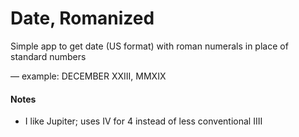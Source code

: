 # Date, Romanized
Simple app to get date (US format) with roman numerals in place of standard numbers

— example: DECEMBER XXIII, MMXIX

#### Notes
* I like Jupiter; uses IV for 4 instead of less conventional IIII
